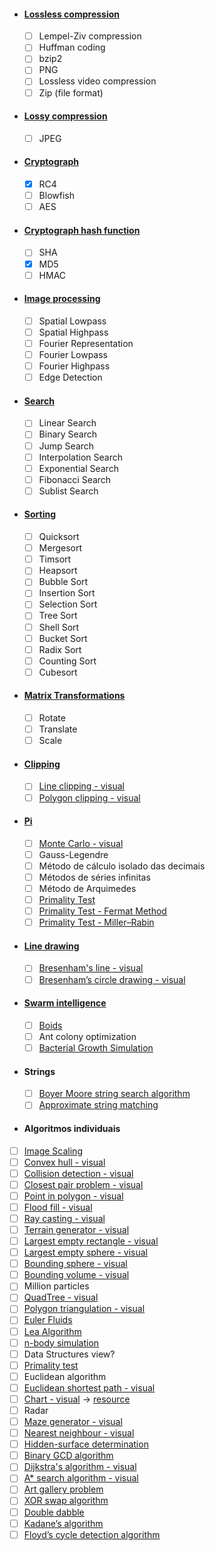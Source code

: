 - #### [Lossless compression](https://en.wikipedia.org/wiki/Lossless_compression)
  - [ ] Lempel-Ziv compression 
  - [ ] Huffman coding
  - [ ] bzip2
  - [ ] PNG
  - [ ] Lossless video compression
  - [ ] Zip (file format)
- #### [Lossy compression](https://en.wikipedia.org/wiki/Lossy_compression)
  - [ ] JPEG
- #### [Cryptograph](https://en.wikipedia.org/wiki/Cryptography)
  - [x] RC4
  - [ ] Blowfish
  - [ ] AES
- ####  [Cryptograph hash function](https://en.wikipedia.org/wiki/Cryptographic_hash_function)
  - [ ] SHA
  - [x] MD5
  - [ ] HMAC
- #### [Image processing](https://en.wikipedia.org/wiki/Digital_image_processing)
  - [ ] Spatial Lowpass
  - [ ] Spatial Highpass
  - [ ] Fourier Representation
  - [ ] Fourier Lowpass
  - [ ] Fourier Highpass
  - [ ] Edge Detection
- #### [Search](https://en.wikipedia.org/wiki/Search_algorithm)
  - [ ] Linear Search
  - [ ] Binary Search
  - [ ] Jump Search
  - [ ] Interpolation Search
  - [ ] Exponential Search
  - [ ] Fibonacci Search
  - [ ] Sublist Search
- #### [Sorting](https://en.wikipedia.org/wiki/Sorting_algorithm)
  - [ ] Quicksort
  - [ ] Mergesort
  - [ ] Timsort
  - [ ] Heapsort
  - [ ] Bubble Sort
  - [ ] Insertion Sort
  - [ ] Selection Sort
  - [ ] Tree Sort
  - [ ] Shell Sort
  - [ ] Bucket Sort
  - [ ] Radix Sort
  - [ ] Counting Sort
  - [ ] Cubesort
- #### [Matrix Transformations](https://en.wikipedia.org/wiki/Transformation_matrix)
  - [ ] Rotate
  - [ ] Translate
  - [ ] Scale
- #### [Clipping](https://www.tutorialspoint.com/computer_graphics/viewing_and_clipping.htm)
  - [ ] [Line clipping - visual](https://en.wikipedia.org/wiki/Line_clipping)
  - [ ] [Polygon clipping - visual](https://en.wikipedia.org/wiki/Sutherland%E2%80%93Hodgman_algorithm)
- #### [Pi](https://pt.wikipedia.org/wiki/Pi)
  - [ ] [Monte Carlo - visual](https://en.wikipedia.org/wiki/Monte_Carlo_method)
  - [ ] Gauss-Legendre
  - [ ] Método de cálculo isolado das decimais
  - [ ] Métodos de séries infinitas
  - [ ] Método de Arquimedes
  - [ ] [Primality Test](https://www.geeksforgeeks.org/primality-test-set-1-introduction-and-school-method/)
  - [ ] [Primality Test - Fermat Method](https://www.geeksforgeeks.org/primality-test-set-2-fermet-method/)
  - [ ] [Primality Test - Miller–Rabin](https://www.geeksforgeeks.org/primality-test-set-3-miller-rabin/)
- #### [Line drawing](https://en.wikipedia.org/wiki/Line_drawing_algorithm)
  - [ ] [Bresenham's line - visual](https://en.wikipedia.org/wiki/Bresenham%27s_line_algorithm)
  - [ ] [Bresenham’s circle drawing - visual](https://en.wikipedia.org/wiki/Midpoint_circle_algorithm)
- #### [Swarm intelligence](https://en.wikipedia.org/wiki/Swarm_intelligence#Ant_colony_optimization_(Dorigo_1992))
  - [ ] [Boids](https://youtu.be/uMI1QcgfBeU)
  - [ ] Ant colony optimization
  - [ ] [Bacterial Growth Simulation](http://infection.inquiry-hub.net/)
- #### Strings
  - [ ] [Boyer Moore string search algorithm](https://en.wikipedia.org/wiki/Boyer%E2%80%93Moore_string-search_algorithm)
  - [ ] [Approximate string matching](https://en.wikipedia.org/wiki/Approximate_string_matching)
- #### Algoritmos individuais
- [ ] [Image Scaling](http://courses.cs.vt.edu/~masc1044/L17-Rotation/ScalingNN.html)
- [ ] [Convex hull - visual](https://en.wikipedia.org/wiki/Convex_hull)
- [ ] [Collision detection - visual](https://en.wikipedia.org/wiki/Collision_detection)
- [ ] [Closest pair problem - visual](https://en.wikipedia.org/wiki/Closest_pair_of_points_problem)
- [ ] [Point in polygon - visual](https://en.wikipedia.org/wiki/Point_in_polygon)
- [ ] [Flood fill - visual](https://en.wikipedia.org/wiki/Flood_fill)
- [ ] [Ray casting - visual](https://en.wikipedia.org/wiki/Ray_casting)
- [ ] [Terrain generator - visual](https://courses.cs.ut.ee/student_projects/download/98.pdf)
- [ ] [Largest empty rectangle - visual](https://en.wikipedia.org/wiki/Largest_empty_rectangle)
- [ ] [Largest empty sphere - visual](https://en.wikipedia.org/wiki/Largest_empty_sphere)
- [ ] [Bounding sphere - visual](https://en.wikipedia.org/wiki/Bounding_sphere)
- [ ] [Bounding volume - visual](https://en.wikipedia.org/wiki/Bounding_volume)
- [ ] Million particles
- [ ] [QuadTree - visual](https://en.wikipedia.org/wiki/Quadtree)
- [ ] [Polygon triangulation - visual](https://en.wikipedia.org/wiki/Polygon_triangulation)
- [ ] [Euler Fluids](https://en.wikipedia.org/wiki/Euler_equations_(fluid_dynamics))
- [ ] [Lea Algorithm](https://en.wikipedia.org/wiki/Lee_algorithm)
- [ ] [n-body simulation](https://en.wikipedia.org/wiki/N-body_simulation)
- [ ] Data Structures view?
- [ ] [Primality test](https://en.wikipedia.org/wiki/Primality_test)
- [ ] Euclidean algorithm
- [ ] [Euclidean shortest path - visual](https://en.wikipedia.org/wiki/Euclidean_shortest_path)
- [ ] [Chart - visual](https://en.wikipedia.org/wiki/Chart) -> [resource](https://www.advsofteng.com/gallery.html)
- [ ] Radar
- [ ] [Maze generator - visual](https://en.wikipedia.org/wiki/Maze_generation_algorithm)
- [ ] [Nearest neighbour - visual](https://en.wikipedia.org/wiki/Nearest_neighbour_algorithm)
- [ ] [Hidden-surface determination](https://en.wikipedia.org/wiki/Hidden-surface_determination)
- [ ] [Binary GCD algorithm](https://en.wikipedia.org/wiki/Binary_GCD_algorithm) 
- [ ] [Dijkstra's algorithm - visual](https://en.wikipedia.org/wiki/Dijkstra%27s_algorithm) 
- [ ] [A* search algorithm - visual](https://en.wikipedia.org/wiki/A*_search_algorithm)
- [ ] [Art gallery problem](https://en.wikipedia.org/wiki/Art_gallery_problem)
- [ ] [XOR swap algorithm](https://en.wikipedia.org/wiki/XOR_swap_algorithm)
- [ ] [Double dabble](https://en.wikipedia.org/wiki/Double_dabble)
- [ ] [Kadane’s algorithm](https://www.techiedelight.com/maximum-subarray-problem-kadanes-algorithm/)
- [ ] [Floyd’s cycle detection algorithm](https://www.techiedelight.com/detect-cycle-linked-list-floyds-cycle-detection-algorithm/)
